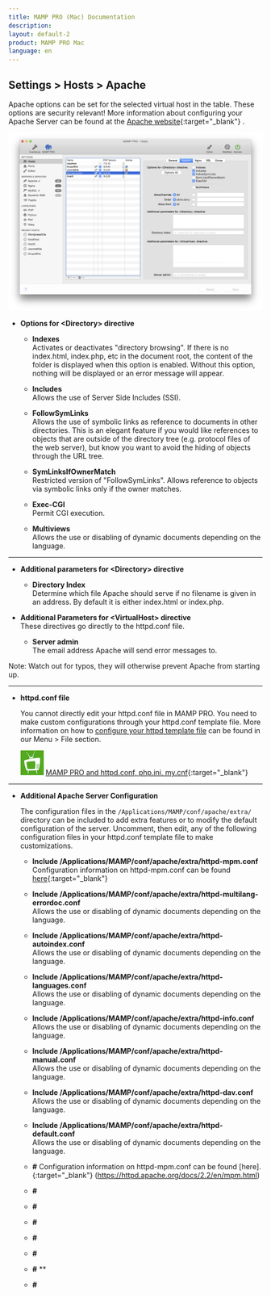 ```yaml
---
title: MAMP PRO (Mac) Documentation
description: 
layout: default-2
product: MAMP PRO Mac
language: en
---
```


## Settings > Hosts > Apache

Apache options can be set for the selected virtual host in the table. These options are security relevant! More information about configuring your Apache Server can be found at the [Apache website](https://httpd.apache.org/docs/2.2/){:target="_blank"} .

![MAMP](Apache.png)

*  **Options for &lt;Directory&gt; directive**  

    *  **Indexes**  
       Activates or deactivates "directory browsing". If there is no index.html, index.php, etc in the document root,
       the content of the folder is displayed when this option is enabled. Without this option, nothing will be displayed
       or an error message will appear.

   *  **Includes**  
       Allows the use of Server Side Includes (SSI).

    *  **FollowSymLinks**  
       Allows the use of symbolic links as reference to documents in other directories. This is an elegant feature if
       you would like references to objects that are outside of the directory tree (e.g. protocol files of the web server),
       but know you want to avoid the hiding of objects through the URL tree.

    *  **SymLinksIfOwnerMatch**  
       Restricted version of "FollowSymLinks". Allows reference to objects via symbolic links only if the owner matches.

    *  **Exec-CGI**  
       Permit CGI execution.

    *  **Multiviews**  
       Allows the use or disabling of dynamic documents depending on the language.

---

*  **Additional parameters for &lt;Directory&gt; directive**  

   *  **Directory Index**  
      Determine which file Apache should serve if no filename is given in an address.
      By default it is either index.html or index.php.

*  **Additional Parameters for &lt;VirtualHost&gt; directive**  
   These directives go directly to the httpd.conf file. 


   *  **Server admin**  
      The email address Apache will send error messages to.

<div class="alert" role="alert">
Note: Watch out for typos, they will otherwise prevent Apache from starting up.
</div>

---

*  **httpd.conf file**  

   You cannot directly edit your httpd.conf file in MAMP PRO. You need to make custom configurations through your httpd.conf template file. More information on how to [configure your httpd template file](../../../Menu/File#edit_templates) can be found in our Menu > File section.

   ![MAMP](../../../Videos/MAMPtv.png) [MAMP PRO and httpd.conf, php.ini, my.cnf](https://www.youtube.com/watch?v=tYLykP2CxMM){:target="_blank"}

---

*  **Additional Apache Server Configuration**

   The configuration files in the `/Applications/MAMP/conf/apache/extra/` directory can be included to add extra features or to modify the default configuration of the server. Uncomment, then edit, any of the following configuration files in your httpd.conf template file to make customizations.
   
      *  **Include /Applications/MAMP/conf/apache/extra/httpd-mpm.conf**  
       Configuration information on httpd-mpm.conf can be found [here](https://www.mamp.info/en/downloads/older-versions/){:target="_blank"} 
      *  **Include /Applications/MAMP/conf/apache/extra/httpd-multilang-errordoc.conf**  
       Allows the use or disabling of dynamic documents depending on the language.
      *  **Include /Applications/MAMP/conf/apache/extra/httpd-autoindex.conf**  
       Allows the use or disabling of dynamic documents depending on the language.
      *  **Include /Applications/MAMP/conf/apache/extra/httpd-languages.conf**  
       Allows the use or disabling of dynamic documents depending on the language.
      *  **Include /Applications/MAMP/conf/apache/extra/httpd-info.conf**  
       Allows the use or disabling of dynamic documents depending on the language.
      *  **Include /Applications/MAMP/conf/apache/extra/httpd-manual.conf**  
       Allows the use or disabling of dynamic documents depending on the language.
      *  **Include /Applications/MAMP/conf/apache/extra/httpd-dav.conf**  
       Allows the use or disabling of dynamic documents depending on the language.
      *  **Include /Applications/MAMP/conf/apache/extra/httpd-default.conf**  
       Allows the use or disabling of dynamic documents depending on the language.
       
       
      *  **#**
            Configuration information on httpd-mpm.conf can be found [here]. {:target="_blank"}       (https://httpd.apache.org/docs/2.2/en/mpm.html)
      *  **#**  
      *  **#**  
      *  **#**  
      *  **#**  
      *  **#**  
      *  **#**  **  
      *  **#**  

